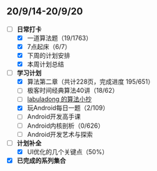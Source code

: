 ## 20/9/14-20/9/20
- [ ] **日常打卡**
  - [x] 一道算法题（19/1763）
  - [x] 7点起床（6/7）
  - [x] 下周的计划安排
  - [x] 本周计划总结
- [ ] **学习计划**
  - [x] 算法第二章（共计228页，完成进度 195/651）
  - [ ] 极客时间经典算法40讲（18/62）
  - [ ] [labuladong 的算法小抄](https://labuladong.gitbook.io/algo/)
  - [x] 玩Android每日一题（2/109）
  - [ ] Android开发高手课 
  - [ ] Android内核剖析（0/626）
  - [ ] Android开发艺术与探索
- [ ] **计划补全**
   - [x] UI优化的几个关键点（50%）
- [x] **已完成的系列集合**